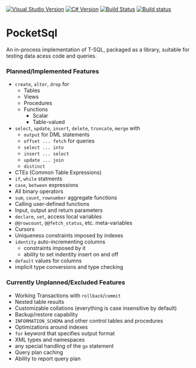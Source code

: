 [![Visual Studio Version](https://img.shields.io/badge/vs-2017-68217a.svg)](https://www.visualstudio.com/vs/older-downloads/)
[![C# Version](https://img.shields.io/badge/C%23-7.2-green.svg)](https://docs.microsoft.com/en-us/dotnet/csharp/whats-new/csharp-7-2)
[![Build Status](https://travis-ci.org/rkoeninger/PocketSql.svg?branch=master)](https://travis-ci.org/rkoeninger/PocketSql)
[![Build status](https://ci.appveyor.com/api/projects/status/hllf7jksjg70iq28/branch/master?svg=true)](https://ci.appveyor.com/project/rkoeninger/pocketsql/branch/master)

# PocketSql

An in-process implementation of T-SQL, packaged as a library, suitable for testing data acess code and queries.

### Planned/Implemented Features

  * `create`, `alter`, `drop` for
    * Tables
	* Views
	* Procedures
	* Functions
	  * Scalar
	  * Table-valued
  * `select`, `update`, `insert`, `delete`, `truncate`, `merge` with
    * `output` for DML statements
	* `offset ... fetch` for queries
	* `select ... into`
	* `insert ... select`
	* `update ... join`
	* `distinct`
  * CTEs (Common Table Expressions)
  * `if`, `while` statments
  * `case`, `between` expressions
  * All binary operators
  * `sum`, `count`, `rownumber` aggregate functions
  * Calling user-defined functions
  * Input, output and return parameters
  * `declare`, `set`, access local variables
  * `@@rowcount`, `@@fetch_status`, etc. meta-variables
  * Cursors
  * Uniqueness constraints imposed by indexes
  * `identity` auto-incrementing columns
    * constraints imposed by it
	* ability to set indentity insert on and off
  * `default` values for columns
  * implicit type conversions and type checking

### Currently Unplanned/Excluded Features

  * Working Transactions with `rollback`/`commit`
  * Nested table results
  * Customizable collations (everything is case insensitive by default)
  * Backup/restore capability
  * `INFORMATION_SCHEMA` and other control tables and procedures
  * Optimizations around indexes
  * `for` keyword that specifies output format
  * XML types and namespaces
  * any special handling of the `go` statement
  * Query plan caching
  * Ability to report query plan
